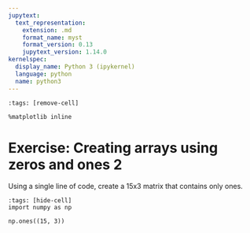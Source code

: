 ```yaml
---
jupytext:
  text_representation:
    extension: .md
    format_name: myst
    format_version: 0.13
    jupytext_version: 1.14.0
kernelspec:
  display_name: Python 3 (ipykernel)
  language: python
  name: python3
---
```


```{code-cell} ipython3
:tags: [remove-cell]

%matplotlib inline
```


# Exercise: Creating arrays using zeros and ones 2

Using a single line of code, create a 15x3 matrix that contains only ones.

```{code-cell} ipython3
:tags: [hide-cell]
import numpy as np

np.ones((15, 3))
```
